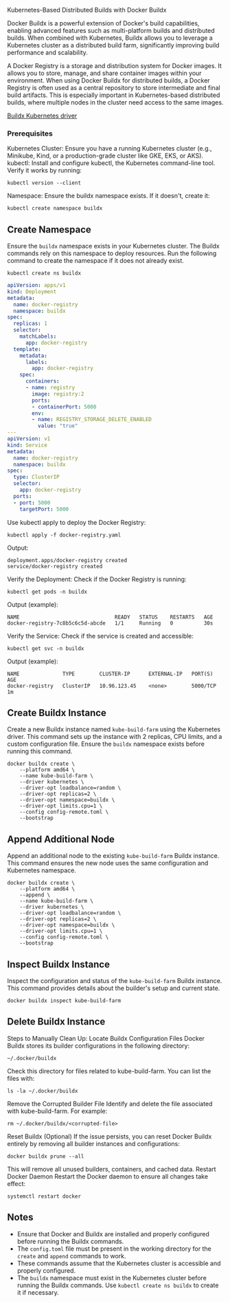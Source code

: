 Kubernetes-Based Distributed Builds with Docker Buildx

Docker Buildx is a powerful extension of Docker's build capabilities, enabling advanced features such as multi-platform builds and distributed builds. When combined with Kubernetes, Buildx allows you to leverage a Kubernetes cluster as a distributed build farm, significantly improving build performance and scalability.

A Docker Registry is a storage and distribution system for Docker images. It allows you to store, manage, and share container images within your environment. When using Docker Buildx for distributed builds, a Docker Registry is often used as a central repository to store intermediate and final build artifacts. This is especially important in Kubernetes-based distributed builds, where multiple nodes in the cluster need access to the same images.

[Buildx Kubernetes driver](https://www.google.com/search?q=buildx+kubernetes+driver&client=safari&sca_esv=b343f6cbf10c00dd&sxsrf=AHTn8zobC_q2Wt2FkjhZPzSOQvxCf6Qeew%3A1741023867737&source=hp&ei=e-rFZ7aWKqnq1e8PnK-8sAg&iflsig=ACkRmUkAAAAAZ8X4iw-tadQlpTWU7P0HkOkuJHpZQUV8&ved=0ahUKEwj2v7epu-6LAxUpdfUHHZwXD4YQ4dUDCBg&uact=5&oq=buildx+kubernetes+driver&gs_lp=Egdnd3Mtd2l6IhhidWlsZHgga3ViZXJuZXRlcyBkcml2ZXIyBRAAGIAEMgYQABgWGB4yCxAAGIAEGIYDGIoFMgsQABiABBiGAxiKBTILEAAYgAQYhgMYigVIlihQAFjVJ3ABeACQAQCYAc4DoAHeLKoBBjMtMTAuNbgBA8gBAPgBAZgCDqACuCfCAgoQIxiABBgnGIoFwgIEECMYJ8ICCxAAGIAEGJECGIoFwgIKEAAYgAQYQxiKBcICCxAuGIAEGNEDGMcBwgIIEAAYFhgKGB7CAgUQIRigAZgDAJIHBzEuMy04LjWgB-9U&sclient=gws-wiz)

### Prerequisites

Kubernetes Cluster:
Ensure you have a running Kubernetes cluster (e.g., Minikube, Kind, or a production-grade cluster like GKE, EKS, or AKS).
kubectl:
Install and configure kubectl, the Kubernetes command-line tool. Verify it works by running:
```
kubectl version --client
```
Namespace:
Ensure the buildx namespace exists. If it doesn't, create it:
```
kubectl create namespace buildx
```

## Create Namespace

Ensure the `buildx` namespace exists in your Kubernetes cluster. The Buildx commands rely on this namespace to deploy resources. Run the following command to create the namespace if it does not already exist.

```
kubectl create ns buildx
```

```yaml
apiVersion: apps/v1
kind: Deployment
metadata:
  name: docker-registry
  namespace: buildx
spec:
  replicas: 1
  selector:
    matchLabels:
      app: docker-registry
  template:
    metadata:
      labels:
        app: docker-registry
    spec:
      containers:
      - name: registry
        image: registry:2
        ports:
        - containerPort: 5000
        env:
        - name: REGISTRY_STORAGE_DELETE_ENABLED
          value: "true"
---
apiVersion: v1
kind: Service
metadata:
  name: docker-registry
  namespace: buildx
spec:
  type: ClusterIP
  selector:
    app: docker-registry
  ports:
  - port: 5000
    targetPort: 5000
```

Use kubectl apply to deploy the Docker Registry:
```
kubectl apply -f docker-registry.yaml
```
Output:
```
deployment.apps/docker-registry created
service/docker-registry created
```

Verify the Deployment:
Check if the Docker Registry is running:
```
kubectl get pods -n buildx
```

Output (example):
```
NAME                               READY   STATUS    RESTARTS   AGE
docker-registry-7c8b5c6c5d-abcde   1/1     Running   0          30s
```

Verify the Service:
Check if the service is created and accessible:
```
kubectl get svc -n buildx
```

Output (example):
```
NAME              TYPE        CLUSTER-IP      EXTERNAL-IP   PORT(S)    AGE
docker-registry   ClusterIP   10.96.123.45    <none>        5000/TCP   1m
```
## Create Buildx Instance

Create a new Buildx instance named `kube-build-farm` using the Kubernetes driver. This command sets up the instance with 2 replicas, CPU limits, and a custom configuration file. Ensure the `buildx` namespace exists before running this command.

```
docker buildx create \
    --platform amd64 \
    --name kube-build-farm \
    --driver kubernetes \
    --driver-opt loadbalance=random \
    --driver-opt replicas=2 \
    --driver-opt namespace=buildx \
    --driver-opt limits.cpu=1 \
    --config config-remote.toml \
    --bootstrap
```

## Append Additional Node

Append an additional node to the existing `kube-build-farm` Buildx instance. This command ensures the new node uses the same configuration and Kubernetes namespace.
```
docker buildx create \
    --platform amd64 \
    --append \
    --name kube-build-farm \
    --driver kubernetes \
    --driver-opt loadbalance=random \
    --driver-opt replicas=2 \
    --driver-opt namespace=buildx \
    --driver-opt limits.cpu=1 \
    --config config-remote.toml \
    --bootstrap
```

## Inspect Buildx Instance

Inspect the configuration and status of the `kube-build-farm` Buildx instance. This command provides details about the builder's setup and current state.
```
docker buildx inspect kube-build-farm
```

## Delete Buildx Instance

Steps to Manually Clean Up:
Locate Buildx Configuration Files  Docker Buildx stores its builder configurations in the following directory:
```
~/.docker/buildx
```

Check this directory for files related to kube-build-farm. You can list the files with:
```
ls -la ~/.docker/buildx
```

Remove the Corrupted Builder File  Identify and delete the file associated with kube-build-farm. For example:
```
rm ~/.docker/buildx/<corrupted-file>
```

Reset Buildx (Optional)  If the issue persists, you can reset Docker Buildx entirely by removing all builder instances and configurations:
```
docker buildx prune --all
```

This will remove all unused builders, containers, and cached data.
Restart Docker Daemon  Restart the Docker daemon to ensure all changes take effect:
```
systemctl restart docker
```

## Notes

- Ensure that Docker and Buildx are installed and properly configured before running the Buildx commands.
- The `config.toml` file must be present in the working directory for the `create` and `append` commands to work.
- These commands assume that the Kubernetes cluster is accessible and properly configured.
- The `buildx` namespace must exist in the Kubernetes cluster before running the Buildx commands. Use `kubectl create ns buildx` to create it if necessary.
